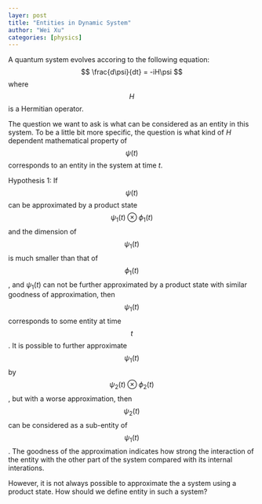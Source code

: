 ```yaml
---
layer: post
title: "Entities in Dynamic System"
author: "Wei Xu"
categories: [physics]
---
```


A quantum system evolves accoring to the following equation:
$$
\frac{d\psi}{dt} = -iH\psi
$$
where $$H$$ is a Hermitian operator.

The question we want to ask is what can be considered as an entity in this system. To be
a little bit more specific, the question is what kind of $H$ dependent mathematical property
of $$\psi(t)$$ corresponds to an entity in the system at time $t$.

Hypothesis 1: If $$\psi(t)$$ can be approximated by a product state $$\psi_1(t) \otimes
\phi_1(t)$$ and the dimension of $$\psi_1(t)$$ is much smaller than that of $$\phi_1(t)$$,
and $\psi_1(t)$ can not be further approximated by a product state with similar goodness of
approximation, then $$\psi_1(t)$$ corresponds to some entity at time $$t$$. It is possible
to further approximate $$\psi_1(t)$$ by $$\psi_2(t)\otimes\phi_2(t)$$, but with a worse
approximation, then $$\psi_2(t)$$ can be considered as a sub-entity of $$\psi_1(t)$$. The goodness
of the approximation indicates how strong the interaction of the entity with the other part
of the system compared with its internal interations.

However, it is not always possible to approximate the a system using a product state. How
should we define entity in such a system?


